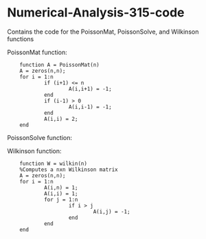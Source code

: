# Numerical-Analysis-315-code
Contains the code for the PoissonMat, PoissonSolve, and Wilkinson functions

  PoissonMat function:
  
        function A = PoissonMat(n)
        A = zeros(n,n);
        for i = 1:n
                if (i+1) <= n
                        A(i,i+1) = -1;
                end
                if (i-1) > 0
                        A(i,i-1) = -1;
                end
                A(i,i) = 2;
        end

  PoissonSolve function:
  
  
  
  Wilkinson function:
  
        function W = wilkin(n)
        %Computes a nxn Wilkinson matrix
        A = zeros(n,n);
        for i = 1:n
                A(i,n) = 1;
                A(i,i) = 1;
                for j = 1:n
                        if i > j
                                A(i,j) = -1;
                        end
                end
        end
 
